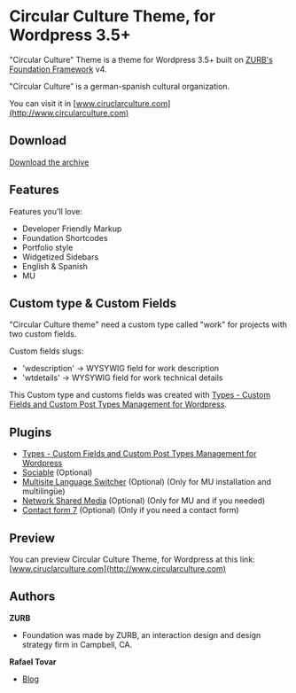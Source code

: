 # Circular Culture Theme, for Wordpress 3.5+

"Circular Culture" Theme is a theme for Wordpress 3.5+ built on [ZURB's Foundation Framework](http://foundation.zurb.com/) v4.

"Circular Culture” is a german-spanish cultural organization.

You can visit it in [www.ciruclarculture.com](http://www.circularculture.com)


## Download

[Download the archive](https://github.com/rafaeltovar/wordpress-theme-circularculture/archive/master.zip) 

## Features

Features you'll love:

+ Developer Friendly Markup
+ Foundation Shortcodes
+ Portfolio style
+ Widgetized Sidebars
+ English & Spanish
+ MU

## Custom type & Custom Fields

"Circular Culture theme" need a custom type called "work" for projects with two custom fields.

Custom fields slugs:

* 'wdescription' -> WYSYWIG field for work description
* 'wtdetails' -> WYSYWIG field for work technical details

This Custom type and customs fields was created with [Types - Custom Fields and Custom Post Types Management for Wordpress](http://wordpress.org/plugins/types/).

## Plugins

+ [Types - Custom Fields and Custom Post Types Management for Wordpress](http://wordpress.org/plugins/types/)
+ [Sociable](http://wordpress.org/plugins/sociable/) (Optional)
+ [Multisite Language Switcher](http://wordpress.org/plugins/multisite-language-switcher/) (Optional) (Only for MU installation and multilingüe)
+ [Network Shared Media](http://wordpress.org/extend/plugins/network-shared-media/) (Optional) (Only for MU and if you needed)
+ [Contact form 7](http://wordpress.org/plugins/contact-form-7/) (Optional) (Only if you need a contact form)

## Preview

You can preview Circular Culture Theme, for Wordpress at this link:
[www.ciruclarculture.com](http://www.circularculture.com)

## Authors

**ZURB**

+ Foundation was made by ZURB, an interaction design and design strategy firm in Campbell, CA.

**Rafael Tovar**

+ [Blog](http://www.rafaeltovar.info/blog/)